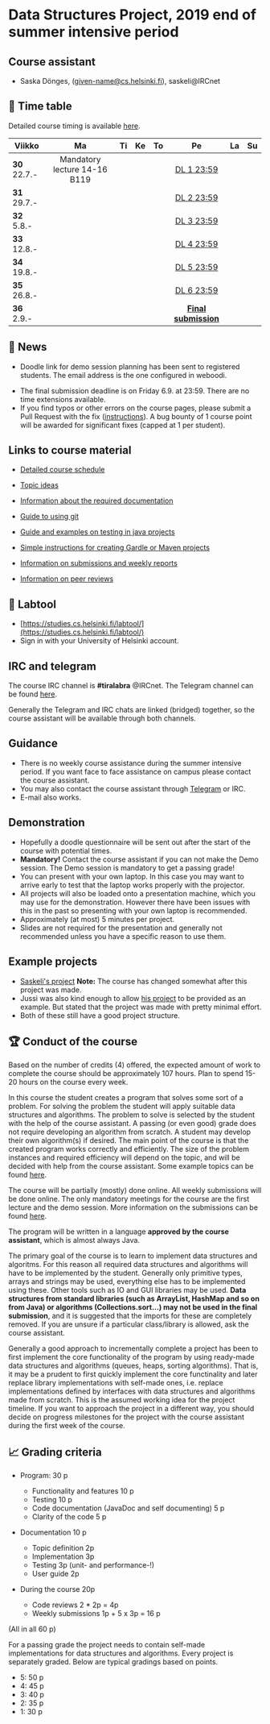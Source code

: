 # Data Structures Project, 2019 end of summer intensive period

## Course assistant

* Saska Dönges, (given-name@cs.helsinki.fi), saskeli@IRCnet

## :calendar: Time table

Detailed course timing is available [here](aikataulu.md).

|  Viikko | Ma | Ti | Ke | To | Pe | La | Su |
|---------------------------|:--:|:--:|:----------------------------:|:--:|:----------------------:|:--:|:----------:|
| **30** 22.7.- | Mandatory lecture 14-16 B119 |  |  |  | [DL 1 23:59](aikataulu.md#viikko-1) |  |  |
| **31** 29.7.- |  |  | |  | [DL 2 23:59](aikataulu.md#week-2) |  |  |
| **32** 5.8.- |  |  |  |  | [DL 3 23:59](aikataulu.md#week-3) |  |  |
| **33** 12.8.- |  |  |  |  | [DL 4 23:59](aikataulu.md#week-4) |  |  |
| **34** 19.8.- |  |  |  |  | [DL 5 23:59](aikataulu.md#week-5) |  |  |
| **35** 26.8.- |  |  |  |  | [DL 6 23:59](aikataulu.md#week-6) |  |  |
| **36** 2.9.- |  |  |  |  | **[Final submission](https://github.com/TiraLabra/2019_3/blob/master/pages/aikataulu.md#final-deadline-exam-week-friday-83-2359)** |  |  |

## :mega: News

<!-- * Time an place for demonstration sessions has been set. Contact a course assistant if you can't make either of the options.-->
 * Doodle link for demo session planning has been sent to registered students. The email address is the one configured in weboodi.
 <!--* First round of code review have been released. Check out labtool for links to repositories to review.
 * Workshop for 8.2. mostly cancelled. Someone may be around for general algorith workshop stuff. If you have lab specific concerns I should be reachable through irc or e-mail.
 * Labtool should now work! -->
 * The final submission deadline is on Friday 6.9. at 23:59. There are no time extensions available.
 * If you find typos or other errors on the course pages, please submit a Pull Request with the fix ([instructions]( 	bug_bounty.md)). A bug bounty of 1 course point will be awarded for significant fixes (capped at 1 per student).

## Links to course material

* [Detailed course schedule](aikataulu.md)

* [Topic ideas](aiheet.md)

* [Information about the required documentation](dokumentaatio.md)

* [Guide to using git](git-ohje.md)

* [Guide and examples on testing in java projects](https://github.com/TiraLabra/Testing-and-rmq)

* [Simple instructions for creating Gardle or Maven projects](maven-gradle.md)

* [Information on submissions and weekly reports](palautukset.md)

* [Information on peer reviews](vertaisarvioinnit.md)

## :notebook: Labtool

 * [https://studies.cs.helsinki.fi/labtool/](https://studies.cs.helsinki.fi/labtool/)
 * Sign in with your University of Helsinki account.

## IRC and telegram
The course IRC channel is **#tiralabra** @IRCnet.
The Telegram channel can be found [here](https://t.me/tkttiralabra).

Generally the Telegram and IRC chats are linked (bridged) together, so the course assistant will be available through both channels.

## Guidance

* There is no weekly course assistance during the summer intensive period. If you want face to face assistance on campus please contact the course assistant.<!--Primarily the course assistant will be available on Fridays 15-18 in class BK107.-->
* You may also contact the course assistant through [Telegram](https://t.me/tkttiralabra) or IRC.
* E-mail also works.

<!--### Algorithm workshop

* The primary guidance for the course is organized in conjunction with the [algorithm workshop](https://courses.helsinki.fi/en/tkt20000/126082463) on Fridays (BK107 15-18).
* You can attend the algorithm workshow at other times as well to get help with data structures or algorithms. The assistant may not be able to help you with course specific things other than on Fridays.
-->
## Demonstration

* <!--Time and place: Monday 6.5. 10-12 D122.-->Hopefully a doodle questionnaire will be sent out after the start of the course with potential times.
* **Mandatory!** Contact the course assistant if you can not make the Demo session. The Demo session is mandatory to get a passing grade!
* You can present with your own laptop. In this case you may want to arrive early to test that the laptop works properly with the projector.
* All projects will also be loaded onto a presentation machine, which you may use for the demonstration. However there have been issues with this in the past so presenting with your own laptop is recommended.
* Approximately (at most) 5 minutes per project.
* Slides are not required for the presentation and generally not recommended unless you have a specific reason to use them.

## Example projects

* [Saskeli's project](https://github.com/saskeli/NonogramSolver_TiRa) **Note:** The course has changed somewhat after this project was made.
* Jussi was also kind enough to allow [his project](https://github.com/yussiv/Compress) to be provided as an example. But stated that the project was made with pretty minimal effort.
* Both of these still have a good project structure.

## :trophy: Conduct of the course
Based on the number of credits (4) offered, the expected amount of work to complete the course should be approximately 107 hours. Plan to spend 15-20 hours on the course every week.

In this course the student creates a program that solves some sort of a problem. For solving the problem the student will apply suitable data structures and algorithms. The problem to solve is selected by the student with the help of the course assistant. A passing (or even good) grade does not require developing an algorithm from scratch. A student may develop their own algorithm(s) if desired. The main point of the course is that the created program works correctly and efficiently. The size of the problem instances and required efficiency will depend on the topic, and will be decided with help from the course assistant. Some example topics can be found [here](aiheet.md).

The course will be partially (mostly) done online. All weekly submissions will be done online. The only mandatory meetings for the course are the first lecture and the demo session. More information on the submissions can be found [here](palautukset.md).

The program will be written in a language **approved by the course assistant**, which is almost always Java.

The primary goal of the course is to learn to implement data structures and algoritms. For this reason all required data structures and algorithms will have to be implemented by the student. Generally only primitive types, arrays and strings may be used, everything else has to be implemented using these. Other tools such as IO and GUI libraries may be used. **Data structures from standard libraries (such as ArrayList, HashMap and so on from Java) or algorithms (Collections.sort...) may not be used in the final submission**, and it is suggested that the imports for these are completely removed. If you are unsure if a particular class/library is allowed, ask the course assistant.

Generally a good approach to incrementally complete a project has been to first implement the core functionality of the program by using ready-made data structures and algorithms (queues, heaps, sorting algorithms). That is, it may be a prudent to first quickly implement the core functinality and later replace library implementations with self-made ones, i.e. replace implementations defined by interfaces with data structures and algorithms made from scratch. This is the assumed working idea for the project timeline. If you want to approach the project in a different way, you should decide on progress milestones for the project with the course assistant during the first week of the course.

## :chart_with_upwards_trend: Grading criteria
* Program: 30 p
   * Functionality and features 10 p
   * Testing 10 p
   * Code documentation (JavaDoc and self documenting) 5 p
   * Clarity of the code 5 p

* Documentation 10 p
   * Topic definition 2p
   * Implementation 3p
   * Testing 3p (unit- and performance-!)
   * User guide 2p

* During the course 20p
    * Code reviews 2 * 2p = 4p
    * Weekly submissions 1p + 5 x 3p = 16 p

(All in all 60 p)

For a passing grade the project needs to contain self-made implementations for data structures and algorithms. Every project is separately graded. Below are typical gradings based on points.

* 5: 50 p
* 4: 45 p
* 3: 40 p
* 2: 35 p
* 1: 30 p
